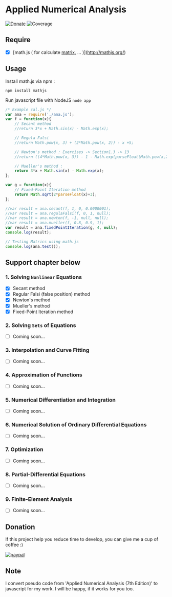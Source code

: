 # Applied Numerical Analysis
[![Donate](https://img.shields.io/badge/Donate-PayPal-green.svg)](https://www.paypal.com/cgi-bin/webscr?cmd=_s-xclick&hosted_button_id=A8YE92K9QM7NA) ![Coverage](https://img.shields.io/badge/Coverage-10%-red.svg)

## Require

- [x] [math.js ( for calculate [matrix](http://mathjs.org/docs/datatypes/matrices.html), ... )](http://mathjs.org/)

## Usage

Install math.js via npm :

```npm
npm install mathjs
```

Run javascript file with NodeJS `node app`

```javascript
/* Example cal.js */ 
var ana = require('./ana.js');
var f = function(x){
    // Secant method
    //return 3*x + Math.sin(x) - Math.exp(x);

    // Regula Falsi
    //return Math.pow(x, 3) + (2*Math.pow(x, 2)) - x +5;

    // Newton's method : Exercises -> Section1.3 -> 13
    //return ((4*Math.pow(x, 3)) - 1 - Math.exp(parseFloat(Math.pow(x,2))/2));

    // Mueller's method : 
    return 3*x + Math.sin(x) - Math.exp(x);
};

var g = function(x){
    // Fixed-Point Iteration method
    return Math.sqrt(2*parseFloat(x)+3);
};

//var result = ana.secant(f, 1, 0, 0.0000001);
//var result = ana.regulaFalsi(f, 0, 1, null);
//var result = ana.newton(f, -1, null, null);
//var result = ana.mueller(f, 0.8, 0.9, 1);
var result = ana.fixedPointIteration(g, 4, null);
console.log(result);

// Testing Matrics using math.js
console.log(ana.test());
```

## Support chapter below

### 1. Solving `Nonlinear` Equations
   - [x] Secant method
   - [x] Regular Falsi (false position) method
   - [x] Newton's method
   - [x] Mueller's method
   - [x] Fixed-Point Iteration method

### 2. Solving `Sets` of Equations
   - [ ] Coming soon...

### 3. Interpolation and Curve Fitting
   - [ ] Coming soon...

### 4. Approximation of Functions 
   - [ ] Coming soon...

### 5. Numerical Differentiation and Integration
   - [ ] Coming soon...

### 6. Numerical Solution of Ordinary Differential Equations
   - [ ] Coming soon...

### 7. Optimization
   - [ ] Coming soon...

### 8. Partial-Differential Equations
   - [ ] Coming soon...

### 9. Finite-Element Analysis
   - [ ] Coming soon...


## Donation
If this project help you reduce time to develop, you can give me a cup of coffee :) 

[![paypal](https://www.paypalobjects.com/en_US/i/btn/btn_donateCC_LG.gif)](https://www.paypal.com/cgi-bin/webscr?cmd=_s-xclick&hosted_button_id=A8YE92K9QM7NA)

## Note

I convert pseudo code from 'Applied Numerical Analysis (7th Edition)' to javascript for my work. I will be happy, if it works for you too.
